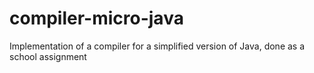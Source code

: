 # compiler-micro-java
Implementation of a compiler for a simplified version of Java, done as a school assignment
